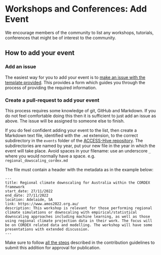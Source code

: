 # Workshops and Conferences: Add Event

<!-- {% include "call_contribute.md" %} -->

We encourage members of the community to list any workshops, tutorials, conferences that might be of interest to the community.

## How to add your event

### Add an issue

The easiest way for you to add your event is to [make an issue with the template provided][add-event-issue]. This provides a form which guides you through the process of providing the required information.

### Create a pull-request to add your event

This process requires some knowledge of git, GitHub and Markdown. If you do not feel comfortable doing this then it is sufficient to just add an issue as above. The issue will be assigned to someone else to finish.

If you do feel confident adding your event to the list, then create a Markdown text file, identified with the `.md` extension, to the correct subdirectory in the `events` folder of the [ACCESS-Hive repository](https://github.com/ACCESS-Hive/access-hive.github.io/tree/main/docs/events/events). The subdirectories are named by year, put your new file in the year in which the event will take place. Avoid spaces in your filename: use an underscore `_` where you would normally have a space. e.g. `regional_dowscaling_cordex.md`

The file must contain a header with the metadata as in the example below:

```
---
title: Regional climate downscaling for Australia within the CORDEX framework
start_date: 27/11/2022
end_date: 27/11/2022
location: Adelaide, SA
link: https://www.amos2022.org.au/
description: This workshop is relevant for those performing regional climate simulations or downscaling with empirical/statistical downscaling approaches including machine learning, as well as those using regional climate projection data in their work. The focus will be on CORDEX related data and modelling. The workshop will have some presentations with extended discussion.
---

```

Make sure to follow [all the steps][edit-process] described in the contribution guidelines to submit this addition for approval for publication.

[edit-process]: ../../contribute/edit-locally.md#edit-to-access-hive
[add-event-issue]: https://github.com/ACCESS-Hive/access-hive.github.io/issues/new?assignees=&labels=New+Event&template=new-event.yml&title=%5BNew+Event%5D%3A+